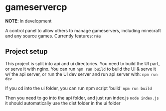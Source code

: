 # gameservercp

**NOTE**: In development

A control panel to allow others to manage gameservers, including minecraft and any source games. 
Currently features:
n/a

## Project setup
This project is split into api and ui directories. You need to build the UI part, or serve it with nginx.
You can run `npm run build` to build the UI & serve it w/ the api server, or run the UI dev server and run api server with:
`npm run dev`

If you cd into the ui folder, you can run npm script 'build'
`npm run build`

Then you need to go into the api folder, and just run index.js
`node index.js` 
it should automatically use the dist folder in the ui folder
